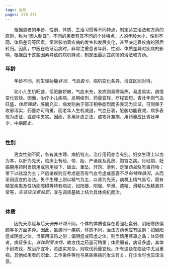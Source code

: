 ```yaml
---
tags: 治则
pages: 270 271
---
```

&emsp;&emsp;根据患者的年龄、性别、体质、生活习惯等不同特点，制定适宜治法和方药的原则，称为“因人制宜”。不同的患者有其不同的个体特点，人的年龄大小、性别不同、体质差异等因素，常常影响着疾病的发生和发展变化，甚至决定着疾病的预后转归。因此，中医在临证治病时，非常注重患者年龄、性别、体质差异对疾病的影响，根据由于这些因素导致的病机特点，制定出最适宜病情的治法和方药。

### 年龄
&emsp;&emsp;年龄不同，则生理~~功能~~<dfn>状况、气血盈亏</dfn>、病机变化各异，治宜区别对待。

&emsp;&emsp;如小儿生机旺盛，但脏腑娇嫩，气血未充，发病则易寒易热，易虚易实，病情变化较快。因而，治疗小儿疾病，忌用峻剂，药量宜轻，疗程宜短。青壮年则气血旺盛，<dfn>体质强健，</dfn>脏腑充实，病发则由于邪正相争剧烈而多表现为实证，可侧重于攻邪泻实，药量亦可稍重。而老年人生机减退，气血日衰，脏腑功能衰减，病多表现为虚证，或虚中夹实。因而，多用补虚之法，或攻补兼施，用药量应比青壮年少，中病即止。<br></br>

### 性别
&emsp;&emsp;男女性别不同，各有其生理、病机特点，治疗用药亦当有别。妇女生理上以血为本，以肝为先天，临床上有经、带、胎、产诸疾及乳房、胞宫之病。月经期、妊娠期用药时当慎用或禁用峻下、破血、重坠、开窍、滑利、走窜<dfn>伤胎</dfn>及有毒药物；带下以祛湿为主；产后诸疾则应考虑是否有气血亏虚或恶露不尽<dfn>的特殊情况</dfn>，从而采用适宜的治法。男子生理上则以精气为主，以肾为先天，病机上精气易亏，而有精室疾患及性功能障碍等特有病证，如阳痿、阳强、早泄、遗精、滑精以及精液异常等，<dfn>实证应注意祛邪，</dfn>宜在调肾基础上结合具体病机而治。<br></br>

### 体质
&emsp;&emsp;因先天禀赋与后天~~调养~~<dfn>环境</dfn>不同，个体的体质也存在着强壮羸弱、阴阳寒热偏颇等多方面差异。因此，虽患同一疾病，体质不同，治法方药也应有区别：如偏阳盛或阴虚之体，当慎用温热之剂；偏阴盛或阳虚之体，则当慎用寒凉之品；体质强者，病证多实，<dfn>其体耐受攻伐，</dfn>故攻伐之药量可稍重；体质弱者，病证多虚，其体不耐攻伐，故治疗宜补，若虚实夹杂，则攻伐药量宜轻。所有这些在临证中尤当重视。其他如患者的职业、工作条件等也与某些疾病的发生有关，在诊治时也应该注意。